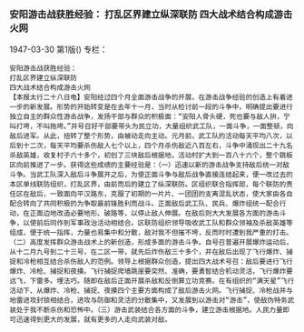 ### 安阳游击战获胜经验：  打乱区界建立纵深联防  四大战术结合构成游击火网

1947-03-30
第1版()
专栏：

    安阳游击战获胜经验：
    打乱区界建立纵深联防
    四大战术结合构成游击火网
    【本报太行二十八日电】安阳经过四个月全面游击战争的开展，在游击战争经验的创造上有着进一步的新发展。形势的开始转变是在去年十一月，当时从检讨前一段的斗争中，明确提出要进行独立自主的群众性游击战争，发扬干部与群众的积极面：“安阳人骨头硬，死也要与敌人拚，宁叫打垮，不叫拖垮。”并号召好干部要带头为民立功，大量组织武工队，一面斗争，一面整顿，向敌后进军。从此，扭转了整个形势，由被动走向主动。元月前，武工队的活动每天平均八次，以后到十二次，每天平均要杀伤敌人七个以上，四个月杀伤敌近八百左右，斗争中涌现出二十九名杀敌英雄，收复村子六十多个，初创了三块敌后根据地，活动村扩大到一百八十六个，整个跳板区向前推进了一步。获得这些成绩的主要经验是：（一）迅速以新的游击战争支持敌后统一对敌斗争。当武工队深入敌后斗争展开之后，为使正面斗争与敌后战争直接连结起来，便一改过去的本区单线联防组织，打乱区界，由前而后的建立了纵深联防。区组织联合指挥部，每个联防的责任区在敌后，一致面向平汉路东，克服了初期的一片片、一团团的支离混乱状态，使大家由各自配合转向了共同积极的为争取最前锋胜利而战斗。正面敌后武工队、民兵、爆炸组统一配合行动，在正面边地改造必要地形、破路等，以停止敌人伸展。在敌后则大大发展各方面的游击斗争，以使前后同作到军事政治活动相结合。区联防组织领导吸收武工队和群众领袖及杀敌英雄等组成，便于统一指挥，力量也易集中和分散，敌对我不但摧不垮，反而时时遭到我严重的打击。（二）高度发挥群众游击战术上的新创造，形成多面的游击斗争。自号召普遍开展爆炸运动后，从十二月九号到二十三号，在二区一带，就先后炸伤敌三十多个，并在敌后出现了飞行爆炸、捕捉和冷枪相互结合杀伤敌人的范例。领导上根据群众创造，提出四大战术号召：敌后要进行飞行爆炸、冷枪、捕捉和夜摸。飞行捕捉爬墙跳崖要突然、准确，要勇智结合机动灵活，飞行爆炸要远飞，下雷多。埋法巧。随即在敌后正面开展杀敌和反倒算立功竞赛。在有组织的“满天星”飞行活动下、从爆炸、冷枪、捕捉、夜摸四个主要方面构成了敌后游击火网。飞行捕捉、冷枪战并与地雷进攻封锁相结合，进攻与防御和灵活的分散集中，又发展到以游击对“游击”，使敌伪特务武装处于我不断杀伤和恐怖中。（三）游击武装结合各方面的斗争，建立游击根据地。人民力量即可迅速得到更大的发展，就有更多的人走向武装对敌。
